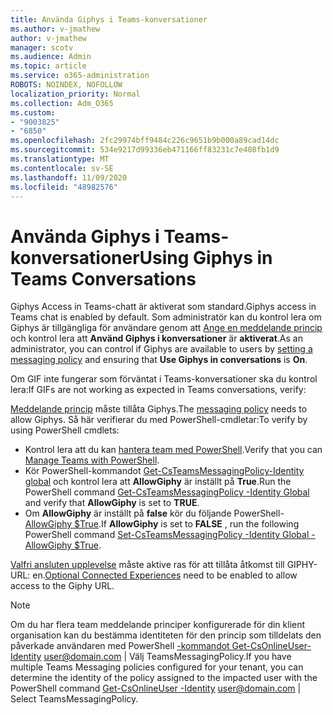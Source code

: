 ```yaml
---
title: Använda Giphys i Teams-konversationer
ms.author: v-jmathew
author: v-jmathew
manager: scotv
ms.audience: Admin
ms.topic: article
ms.service: o365-administration
ROBOTS: NOINDEX, NOFOLLOW
localization_priority: Normal
ms.collection: Adm_O365
ms.custom:
- "9003825"
- "6850"
ms.openlocfilehash: 2fc29974bff9484c226c9651b9b000a89cad14dc
ms.sourcegitcommit: 534e9217d99336eb471166ff83231c7e408fb1d9
ms.translationtype: MT
ms.contentlocale: sv-SE
ms.lasthandoff: 11/09/2020
ms.locfileid: "48982576"
---
```

# <a name="using-giphys-in-teams-conversations"></a><span data-ttu-id="9cb0b-102">Använda Giphys i Teams-konversationer</span><span class="sxs-lookup"><span data-stu-id="9cb0b-102">Using Giphys in Teams Conversations</span></span>

<span data-ttu-id="9cb0b-103">Giphys Access in Teams-chatt är aktiverat som standard.</span><span class="sxs-lookup"><span data-stu-id="9cb0b-103">Giphys access in Teams chat is enabled by default.</span></span> <span data-ttu-id="9cb0b-104">Som administratör kan du kontrol lera om Giphys är tillgängliga för användare genom att [Ange en meddelande princip](https://docs.microsoft.com/microsoftteams/messaging-policies-in-teams#messaging-policy-settings) och kontrol lera att **Använd Giphys i konversationer** är **aktiverat**.</span><span class="sxs-lookup"><span data-stu-id="9cb0b-104">As an administrator, you can control if Giphys are available to users by [setting a messaging policy](https://docs.microsoft.com/microsoftteams/messaging-policies-in-teams#messaging-policy-settings) and ensuring that **Use Giphys in conversations** is **On**.</span></span>

<span data-ttu-id="9cb0b-105">Om GIF inte fungerar som förväntat i Teams-konversationer ska du kontrol lera:</span><span class="sxs-lookup"><span data-stu-id="9cb0b-105">If GIFs are not working as expected in Teams conversations, verify:</span></span>

<span data-ttu-id="9cb0b-106">[Meddelande princip](https://docs.microsoft.com/microsoftteams/messaging-policies-in-teams) måste tillåta Giphys.</span><span class="sxs-lookup"><span data-stu-id="9cb0b-106">The [messaging policy](https://docs.microsoft.com/microsoftteams/messaging-policies-in-teams) needs to allow Giphys.</span></span> <span data-ttu-id="9cb0b-107">Så här verifierar du med PowerShell-cmdletar:</span><span class="sxs-lookup"><span data-stu-id="9cb0b-107">To verify by using PowerShell cmdlets:</span></span>

- <span data-ttu-id="9cb0b-108">Kontrol lera att du kan [hantera team med PowerShell](https://docs.microsoft.com/microsoftteams/teams-powershell-overview?view=o365-worldwide#manage-teams-with-powershell).</span><span class="sxs-lookup"><span data-stu-id="9cb0b-108">Verify that you can [Manage Teams with PowerShell](https://docs.microsoft.com/microsoftteams/teams-powershell-overview?view=o365-worldwide#manage-teams-with-powershell).</span></span>
- <span data-ttu-id="9cb0b-109">Kör PowerShell-kommandot [Get-CsTeamsMessagingPolicy-Identity global](https://docs.microsoft.com/powershell/module/skype/get-csteamsmessagingpolicy?view=skype-ps) och kontrol lera att **AllowGiphy** är inställt på **True**.</span><span class="sxs-lookup"><span data-stu-id="9cb0b-109">Run the PowerShell command [Get-CsTeamsMessagingPolicy -Identity Global](https://docs.microsoft.com/powershell/module/skype/get-csteamsmessagingpolicy?view=skype-ps) and verify that **AllowGiphy** is set to **TRUE**.</span></span>
- <span data-ttu-id="9cb0b-110">Om **AllowGiphy** är inställt på **false** kör du följande PowerShell- [AllowGiphy $True](https://docs.microsoft.com/powershell/module/skype/set-csteamsmessagingpolicy?view=skype-ps).</span><span class="sxs-lookup"><span data-stu-id="9cb0b-110">If **AllowGiphy** is set to **FALSE** , run the following PowerShell command [Set-CsTeamsMessagingPolicy -Identity Global -AllowGiphy $True](https://docs.microsoft.com/powershell/module/skype/set-csteamsmessagingpolicy?view=skype-ps).</span></span>

<span data-ttu-id="9cb0b-111">[Valfri ansluten upplevelse](https://docs.microsoft.com/deployoffice/privacy/optional-connected-experiences) måste aktive ras för att tillåta åtkomst till GIPHY-URL: en.</span><span class="sxs-lookup"><span data-stu-id="9cb0b-111">[Optional Connected Experiences](https://docs.microsoft.com/deployoffice/privacy/optional-connected-experiences) need to be enabled to allow access to the Giphy URL.</span></span>

> [!NOTE]
> <span data-ttu-id="9cb0b-112">Om du har flera team meddelande principer konfigurerade för din klient organisation kan du bestämma identiteten för den princip som tilldelats den påverkade användaren med PowerShell [-kommandot Get-CsOnlineUser-Identity](https://docs.microsoft.com/powershell/module/skype/get-csonlineuser?view=skype-ps) <user@domain.com> | Välj TeamsMessagingPolicy.</span><span class="sxs-lookup"><span data-stu-id="9cb0b-112">If you have multiple Teams Messaging policies configured for your tenant, you can determine the identity of the policy assigned to the impacted user with the PowerShell command [Get-CsOnlineUser -Identity](https://docs.microsoft.com/powershell/module/skype/get-csonlineuser?view=skype-ps) <user@domain.com> | Select TeamsMessagingPolicy.</span></span>
